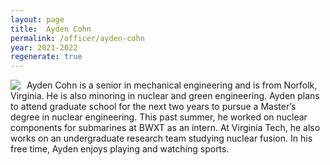 ```yaml
---
layout: page
title:  Ayden Cohn
permalink: /officer/ayden-cohn
year: 2021-2022
regenerate: true
---
```


<div>
<img class="headshot" style="float: left; padding-right:10px" src="{{ site.baseurl }}/uploads/headshots/sample-officer.jpg">
</div>

Ayden Cohn is a senior in mechanical engineering and is from Norfolk, Virginia. He is also minoring in nuclear and green engineering. Ayden plans to attend graduate school for the next two years to pursue a Master’s degree in nuclear engineering. This past summer, he worked on nuclear components for submarines at BWXT as an intern. At Virginia Tech, he also works on an undergraduate research team studying nuclear fusion. In his free time, Ayden enjoys playing and watching sports.
